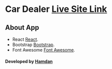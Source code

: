 # Car Dealer [Live Site Link](https://quizzical-shannon-eb19cc.netlify.app/)

## About App
 * React [React](https://reactjs.org/).
 * Bootstrap [Bootstrap](https://getbootstrap.com/).
 * Font Awesome [Font Awesome](https://fontawesome.com/).

#### Developed by [Hamdan](https://github.com/MrHamdan)